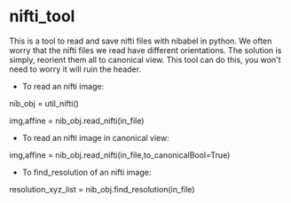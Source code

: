 
# nifti_tool

This is a tool to read and save nifti files with nibabel in python.
We often worry that the nifti files we read have different orientations.
The solution is simply, reorient them all to canonical view.
This tool can do this, you won't need to worry it will ruin the header.

- To read an nifti image:

nib_obj = util_nifti()

img,affine = nib_obj.read_nifti(in_file)

- To read an nifti image in canonical view:

img,affine = nib_obj.read_nifti(in_file,to_canonicalBool=True)

- To find_resolution of an nifti image:

resolution_xyz_list = nib_obj.find_resolution(in_file)
